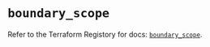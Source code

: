 # `boundary_scope`

Refer to the Terraform Registory for docs: [`boundary_scope`](https://registry.terraform.io/providers/hashicorp/boundary/1.1.5/docs/resources/scope).
